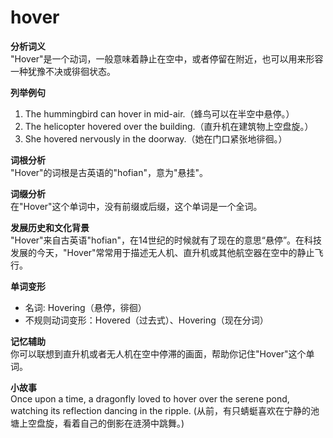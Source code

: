 # hover

**分析词义**  
"Hover"是一个动词，一般意味着静止在空中，或者停留在附近，也可以用来形容一种犹豫不决或徘徊状态。

  

**列举例句**

  

1.  The hummingbird can hover in mid-air.（蜂鸟可以在半空中悬停。）
2.  The helicopter hovered over the building.（直升机在建筑物上空盘旋。）
3.  She hovered nervously in the doorway.（她在门口紧张地徘徊。）

  

**词根分析**  
"Hover"的词根是古英语的"hofian"，意为"悬挂"。

  

**词缀分析**  
在"Hover"这个单词中，没有前缀或后缀，这个单词是一个全词。

  

**发展历史和文化背景**  
"Hover"来自古英语"hofian"，在14世纪的时候就有了现在的意思“悬停”。在科技发展的今天，"Hover"常常用于描述无人机、直升机或其他航空器在空中的静止飞行。

  

**单词变形**

  

*   名词: Hovering（悬停，徘徊）
*   不规则动词变形：Hovered（过去式）、Hovering（现在分词）

  

**记忆辅助**  
你可以联想到直升机或者无人机在空中停滞的画面，帮助你记住"Hover"这个单词。

  

**小故事**  
Once upon a time, a dragonfly loved to hover over the serene pond, watching its reflection dancing in the ripple. (从前，有只蜻蜓喜欢在宁静的池塘上空盘旋，看着自己的倒影在涟漪中跳舞。)
